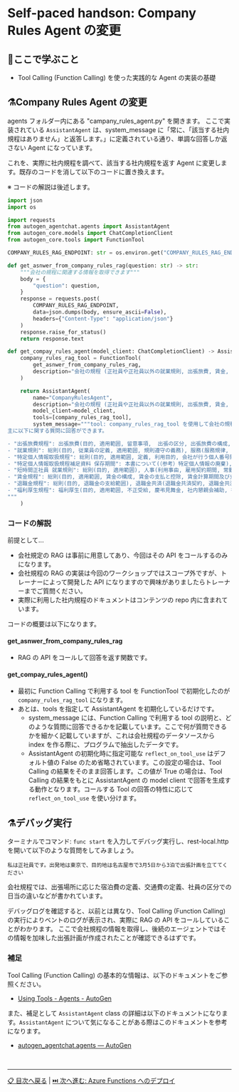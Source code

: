 # Self-paced handson: Company Rules Agent の変更

## 📝ここで学ぶこと

- Tool Calling (Function Calling) を使った実践的な Agent の実装の基礎

## ⚗️Company Rules Agent の変更

agents フォルダー内にある "campany_rules_agent.py" を開きます。
ここで実装されている `AssistantAgent` は、system_message に「常に、「該当する社内規程はありません」と返答します。」に定義されている通り、単調な回答しか返さない Agent になっています。

これを、実際に社内規程を調べて、該当する社内規程を返す Agent に変更します。既存のコードを消して以下のコードに置き換えます。

※ コードの解説は後述します。

```python
import json
import os

import requests
from autogen_agentchat.agents import AssistantAgent
from autogen_core.models import ChatCompletionClient
from autogen_core.tools import FunctionTool

COMPANY_RULES_RAG_ENDPOINT: str = os.environ.get("COMPANY_RULES_RAG_ENDPOINT")

def get_asnwer_from_company_rules_rag(question: str) -> str:
    """会社の規程に関連する情報を取得できます"""
    body = {
        "question": question,
    }
    response = requests.post(
        COMPANY_RULES_RAG_ENDPOINT,
        data=json.dumps(body, ensure_ascii=False),
        headers={"Content-Type": "application/json"}
    )
    response.raise_for_status()
    return response.text

def get_compay_rules_agent(model_client: ChatCompletionClient) -> AssistantAgent:
    company_rules_rag_tool = FunctionTool(
        get_asnwer_from_company_rules_rag,
        description="会社の規程 (正社員や正社員以外の就業規則, 出張旅費, 賃金, 退職金, 福利厚生, 特定個人情報取扱など) に関連する情報を取得できます"
    )

    return AssistantAgent(
        name="CompanyRulesAgent",
        description="会社の規程 (正社員や正社員以外の就業規則, 出張旅費, 賃金, 退職金, 福利厚生, 特定個人情報取扱など) に関連する質問に回答するエージェント",
        model_client=model_client,
        tools=[company_rules_rag_tool],
        system_message="""tool: company_rules_rag_tool を使用して会社の規程に関する質問に対する回答を取得することができます。
主に以下に関する質問に回答ができます。

- "出張旅費規程": 出張旅費(目的, 適用範囲, 留意事項,  出張の区分, 出張旅費の構成, 出張の区分による出張旅費の支給基準, 出張申請・仮払い, 出張報告・旅費の清算, 旅費の分担, 出張中の傷病・災害, 出発・帰着の場所, 交通手段, 日当, 交通費, 宿泊費, 研修費, その他費用, 外貨建て旅費の円換算, 旅費の減額・不支給)
- "就業規則": 総則(目的, 従業員の定義, 適用範囲, 規則遵守の義務), 服務(服務規律, 営業秘密・個人情報の管理, 通勤方法, 兼業の届出), 人事(採用, 採用選考, 内定取消事由, 採用時の提出書類, 試用期間, 正社員への転換, 派遣社員からの採用, 労働条件の明示, 人事異動, 休職, 休職期間, 復職), 定年、退職及び解雇(定年, 退職, 解雇, 解雇の予告, 解雇の制限), 労働時間、休憩及び休日(所定労働時間, 始業・終業の時刻及び休憩時間, フレックスタイム制, 専門業務型裁量労働制, 出張時の勤務時間及び旅費, 欠勤・遅刻・早退・私用外出, 休日, 休日の振替, 時間外・休日労働, 時間外・休日労働の事前承認, 代休, 適用除外), 休暇及び休業(年次有給休暇, 採用時特別休暇, 慶弔休暇, 産前産後の休業, 母性健康管理のための休暇等, 育児・介護休業、子の看護休暇等, 育児時間, 生理休暇, 公民権行使等休暇), 賃金及び退職金(賃金・賞与, 退職金, 出張旅費), 福利厚生(福利厚生), 懲戒(懲戒の種類, けん責、減給、出勤停止又は降職, 諭旨解雇又は懲戒解雇, 損害賠償), 教育(教育訓練), 安全衛生及び労災補償(遵守義務, 健康診断, 安全衛生教育, 災害補償), 知的財産(職務発明)
- "特定個人情報取扱規程": 総則(目的, 適用範囲, 定義, 利用目的, 会社が行う個人番号関係事務の範囲, 特定個人情報責任者, 事務取扱担当者), 特定個人情報の取扱い(安全管理の原則, 遵守事項, 教育研修, 個人番号の提供および収集, 本人確認), 保管及び廃棄等(情報の開示と訂正, 特定個人情報の廃棄, 特定個人情報の外部提供), 危機管理(危機管理対応, 危機管理対応, 懲戒及び損害賠償, 苦情・相談窓口, 法令との関係, 改廃)
- "特定個人情報取扱規程補足資料 保存期間": 本書について(（参考）特定個人情報の廃棄), 国税関係(法定の保管義務, 対応), 雇用保険関係(法定の保管義務, 対応), 労災保険関係(法定の保管義務, 対応), 社会保険関係(法定の保管義務, 対応)
- "短時間正社員 就業規則": 総則(目的, 適用範囲), 人事(利用事由, 雇用契約期間, 常勤正社員への復帰), 労働時間、始業就業の時刻、休憩時間および休日(労働時間, 時間外労働, 始業・終業の時刻, 休憩時間, 休日), 賃金・賞与・退職金(賃金, 賞与, 退職金), その他(年次有給休暇, 社会保険・労働保険の加入)
- "賃金規程": 総則(目的, 適用範囲, 賃金の構成, 賃金の支払と控除, 賃金計算期間及び支払日, 端数処理, 昇給・降給, 賃金請求権の時効, 手当の届け出及び不正受給), 正社員の賃金(本章の適用範囲, 賃金の支払形態, 基本給, 職能給, 業務手当, 役職手当, 通勤手当, 住宅手当, 所定外労働手当, 賃金の日割り計算, 休職・休暇・欠勤等による賃金の減額), 臨時社員及び嘱託社員の賃金(本章の適用範囲, 賃金の支払形態, 基本給, 職能給, 業務手当, 役職手当, 通勤手当, 住宅手当, 所定外労働手当, 休職・休暇・欠勤等による賃金の減額), 賞与(賞与の支給, 計算対象期間, 賞与の決定)
- "退職金規程": 総則(目的, 退職金の支給範囲), 退職金共済(退職金共済契約, 退職金共済契約の時期, 掛金, 掛金の納付停止, 退職金の額, 退職金の減額, 退職金の支給方法)
- "福利厚生規程": 福利厚生(目的, 適用範囲, 不正受給, 慶弔見舞金, 社内懇親会補助, 書籍購入補助, セミナー補助, 予防接種補助)
"""
    )

```

### コードの解説

前提として...

- 会社規定の RAG は事前に用意してあり、今回はその API をコールするのみになります。
- 会社規程の RAG の実装は今回のワークショップではスコープ外ですが、トレーナーによって開発した API になりますので興味がありましたらトレーナーまでご質問ください。
- 実際に利用した社内規程のドキュメントはコンテンツの repo 内に含まれています。

コードの概要は以下になります。

#### get_asnwer_from_company_rules_rag

- RAG の API をコールして回答を返す関数です。

#### get_compay_rules_agent()

- 最初に Function Calling で利用する tool を FunctionTool で初期化したのが `company_rules_rag_tool` になります。
- あとは、tools を指定して AssistantAgent を初期化しているだけです。
  - system_message には、Function Calling で利用する tool の説明と、どのような質問に回答できるかを記載しています。ここで何が質問できるかを細かく記載していますが、これは会社規程のデータソースから index を作る際に、プログラムで抽出したデータです。
  - AssistantAgent の初期化時に指定可能な `reflect_on_tool_use` はデフォルト値の False のため省略されています。この設定の場合は、Tool Calling の結果をそのまま回答します。この値が True の場合は、Tool Calling の結果をもとに AssistantAgent の model client で回答を生成する動作となります。コールする Tool の回答の特性に応じて `reflect_on_tool_use` を使い分けます。

## ⚗️デバッグ実行

ターミナルでコマンド: `func start` を入力してデバッグ実行し、rest-local.http を開いて以下のような質問をしてみましょう。

```text
私は正社員です。出発地は東京で、目的地は名古屋市で3月5日から3泊で出張計画を立ててください
```

会社規程では、出張場所に応じた宿泊費の定義、交通費の定義、社員の区分での日当の違いなどが書かれています。

デバッグログを確認すると、以前とは異なり、Tool Calling (Function Calling) の実行によりベントのログが表示され、実際に RAG の API をコールしていることがわかります。
ここで会社規程の情報を取得し、後続のエージェントではその情報を加味した出張計画が作成されたことが確認できるはずです。

### 補足

Tool Calling (Function Calling) の基本的な情報は、以下のドキュメントをご参照ください。

- [Using Tools - Agents - AutoGen](https://microsoft.github.io/autogen/stable/user-guide/agentchat-user-guide/tutorial/agents.html#using-tools)

また、補足として `AssistantAgent` class の詳細は以下のドキュメントになります。`AssistantAgent` について気になることがある際はこのドキュメントを参考になります。

- [autogen_agentchat.agents — AutoGen](https://microsoft.github.io/autogen/stable//reference/python/autogen_agentchat.agents.html)

<br>

---

[📋 目次へ戻る](../README.md) | [⏭️ 次へ進む: Azure Functions へのデプロイ](./deploy-to-function-app.md)



